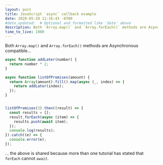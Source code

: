 ```yaml
---
layout: post
title: JavaScript `async` callback example
date: 2020-05-28 11:16:43 -0700
#date_updated:  # Optional and formatted like 'date' above
description: Both `Array.map()` and `Array.forEach()` methods are Asynchronous compatible
time_to_live: 1800
---
```




Both `Array.map()` and `Array.forEach()` methods are Asynchronous compatible...


```javascript
async function addLater(number) {
  return number * 2;
}

async function listOfPromises(amount) {
  return Array(amount).fill().map(async (_, index) => {
    return addLater(index);
  });
}


listOfPromises(3).then((result) => {
  const results = [];
  result.forEach(async (item) => {
    results.push(await item);
  });
  console.log(results);
}).catch((e) => {
  console.error(e);
});
```


... the above is shared because more than one tutorial has stated that `forEach` cannot _`await`_.
